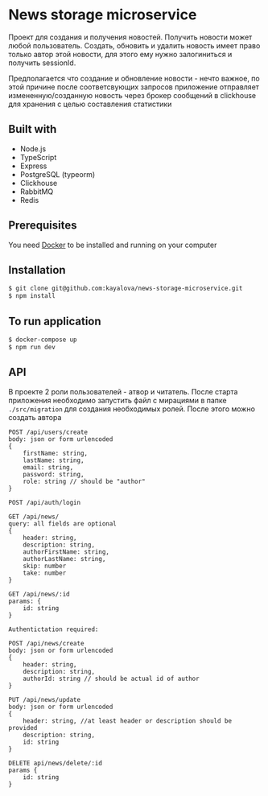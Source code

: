 # News storage microservice


Проект для создания и получения новостей. Получить новости может любой пользователь. Создать, обновить и удалить новость имеет право только автор этой новости, для этого ему нужно залогиниться и получить sessionId. 


Предполагается что создание и обновление новости - нечто важное, по этой причине после соответсвующих запросов приложение отправляет измененную/созданную новость через брокер сообщений в clickhouse для хранения с целью составления статистики


## Built with
 - Node.js
 - TypeScript
 - Express
 - PostgreSQL (typeorm)
 - Clickhouse
 - RabbitMQ
 - Redis


## Prerequisites
You need [Docker](https://www.docker.com/) to be installed and running on your computer


## Installation

```sh
$ git clone git@github.com:kayalova/news-storage-microservice.git
$ npm install
```

## To run application

```sh
$ docker-compose up
$ npm run dev
```

## API 

В проекте 2 роли пользователей - атвор и читатель. После старта приложения необходимо запустить файл с мирациями в папке ```./src/migration``` для создания необходимых ролей. После этого можно создать автора
```
POST /api/users/create
body: json or form urlencoded
{ 
    firstName: string, 
    lastName: string, 
    email: string, 
    password: string, 
    role: string // should be "author"
}

POST /api/auth/login

GET /api/news/
query: all fields are optional 
{
    header: string,
    description: string,
    authorFirstName: string,
    authorLastName: string,
    skip: number
    take: number
}

GET /api/news/:id
params: {
    id: string
}

Authentictation required:

POST /api/news/create
body: json or form urlencoded
{
    header: string, 
    description: string, 
    authorId: string // should be actual id of author
}

PUT /api/news/update
body: json or form urlencoded
{
    header: string, //at least header or description should be provided
    description: string, 
    id: string
}

DELETE api/news/delete/:id
params {
    id: string
}

```
